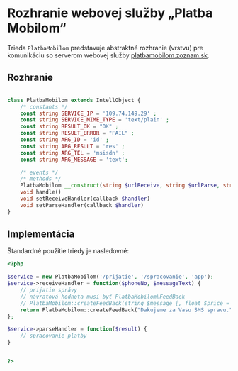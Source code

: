 Rozhranie webovej služby „Platba Mobilom“
================================

Trieda <code>PlatbaMobilom</code> predstavuje abstraktné rozhranie (vrstvu) pre komunikáciu 
so serverom webovej služby <a href="http://platbamobilom.zoznam.sk/">platbamobilom.zoznam.sk</a>.


Rozhranie
------------

```php

class PlatbaMobilom extends IntellObject {
	/* constants */
	const string SERVICE_IP = '109.74.149.29' ;
	const string SERVICE_MIME_TYPE = 'text/plain' ;
	const string RESULT_OK = "OK" ;
	const string RESULT_ERROR = "FAIL" ;
	const string ARG_ID = 'id' ;
	const string ARG_RESULT = 'res' ;
	const string ARG_TEL = 'msisdn' ;
	const string ARG_MESSAGE = 'text';

	/* events */	
	/* methods */
	PlatbaMobilom __construct(string $urlReceive, string $urlParse, string $keyword)
	void handle()
	void setReceiveHandler(callback $handler)
	void setParseHandler(callback $handler)
}

```


Implementácia
-----------------

Štandardné použitie triedy je nasledovné:

```php
<?php

$service = new PlatbaMobilom('/prijatie', '/spracovanie', 'app');
$service->receiveHandler = function($phoneNo, $messageText) {
	// prijatie správy
	// návratová hodnota musí byť PlatbaMobilom\FeedBack
	// PlatbaMobilom::createFeedBack(string $message [, float $price = 0.0 ])
	return PlatbaMobilom::createFeedBack("Dakujeme za Vasu SMS spravu.");
};

$service->parseHandler = function($result) {
	// spracovanie platby
}


?>
```
